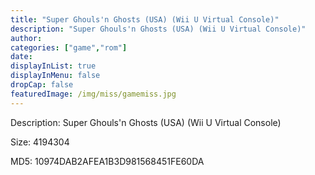 ```yaml
---
title: "Super Ghouls'n Ghosts (USA) (Wii U Virtual Console)"
description: "Super Ghouls'n Ghosts (USA) (Wii U Virtual Console)"
author: 
categories: ["game","rom"]
date: 
displayInList: true
displayInMenu: false
dropCap: false
featuredImage: /img/miss/gamemiss.jpg
---
```


Description: Super Ghouls'n Ghosts (USA) (Wii U Virtual Console)

Size: 4194304

MD5: 10974DAB2AFEA1B3D981568451FE60DA

